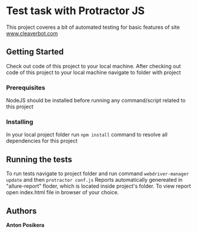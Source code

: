 # Test task with Protractor JS

This project coveres a bit of automated testing for basic features of site www.cleaverbot.com

## Getting Started
Check out code of this project to your local machine.
After checking out code of this project to your local machine navigate to folder with project 

### Prerequisites

NodeJS should be installed before running any command/script related to this project

### Installing

In your local project folder run ```npm install``` command to resolve all dependencies for this project

## Running the tests

To run tests navigate to project folder and run command ```webdriver-manager update``` and then ```protractor conf.js```
Reports automatically genereated in "allure-report" floder, which is located inside project's folder. To view report open index.html file in browser of your choice.

## Authors

 **Anton Posikera** 
